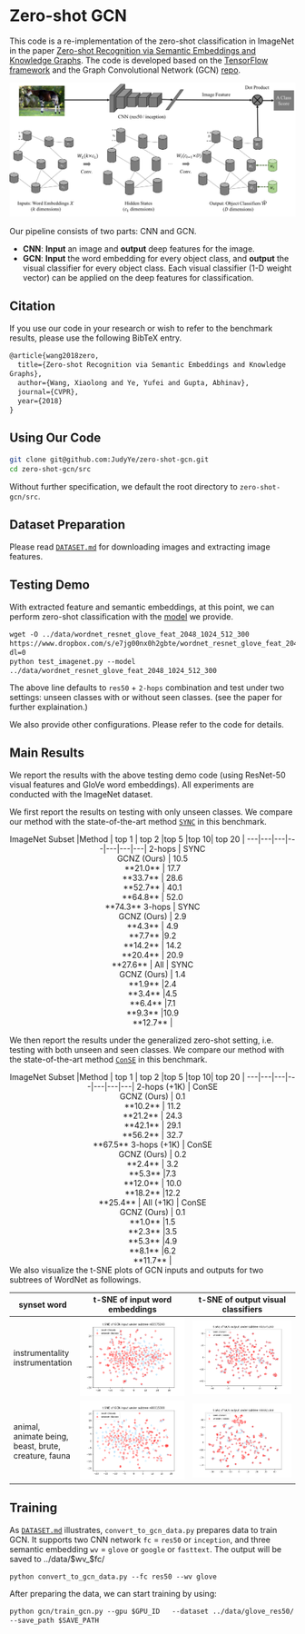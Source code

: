 # Zero-shot GCN

This code is a re-implementation of the zero-shot classification in ImageNet in the paper [Zero-shot Recognition via Semantic Embeddings and Knowledge Graphs](https://arxiv.org/abs/1803.08035). The code is developed based on the [TensorFlow framework](https://www.tensorflow.org/) and the Graph Convolutional Network (GCN) [repo](https://github.com/tkipf/gcn/tree/master/gcn).

   ![](data/docs/git-gcn-teaser.png)

Our pipeline consists of two parts: CNN and GCN.
- **CNN**: **Input** an image and **output** deep features for the image.
- **GCN**: **Input** the word embedding for every object class, and **output** the visual classifier for every object class. Each visual classifier (1-D weight vector) can be applied on the deep features for classification.


<!---
The pipeline is as the figure above depicts. It consists of two network: CNN and the Graph Convolutional Networ (GCN) module. Our GCN model takes word embeddings for each object node as inputs and outputs the visual classifier for each object node. We take CNN as off-the-shelf network (ImageNet-1k pre-trained specifically) to extract image feature and provide its final FC classifiers as ground truths for the GCN outputs during training. After training with the visual classifiers of 1000 seen classes, we can generate the classifiers of all unseen classes. These classifiers can be directly on the extracted image features.
--->

## Citation
If you use our code in your research or wish to refer to the benchmark results, please use the following BibTeX entry.
```
@article{wang2018zero,
  title={Zero-shot Recognition via Semantic Embeddings and Knowledge Graphs},
  author={Wang, Xiaolong and Ye, Yufei and Gupta, Abhinav},
  journal={CVPR},
  year={2018}
}
```

## Using Our Code

```bash
git clone git@github.com:JudyYe/zero-shot-gcn.git
cd zero-shot-gcn/src
```
Without further specification, we default the root directory to `zero-shot-gcn/src`.


## Dataset Preparation
Please read [`DATASET.md`](DATASET.md) for downloading images and extracting image features.

## Testing Demo
With extracted feature and semantic embeddings, at this point, we can perform zero-shot classification with the [model](https://www.dropbox.com/sh/q9mid4wjj5vy0si/AADg8_NobfxkDot3VM7tE8Fua?dl=0) we provide.
```Shell
wget -O ../data/wordnet_resnet_glove_feat_2048_1024_512_300 https://www.dropbox.com/s/e7jg00nx0h2gbte/wordnet_resnet_glove_feat_2048_1024_512_300?dl=0
python test_imagenet.py --model ../data/wordnet_resnet_glove_feat_2048_1024_512_300
```
The above line defaults to `res50` + `2-hops` combination and test under two settings: unseen classes with or without seen classes. (see the paper for further explaination.)

We also provide other configurations. Please refer to the code for details.

## Main Results
We report the results with the above testing demo code (using ResNet-50 visual features and GloVe word embeddings). All experiments are conducted with the ImageNet dataset.

We first report the results on testing with only unseen classes. We compare our method with the state-of-the-art method [`SYNC`](https://arxiv.org/abs/1603.00550) in this benchmark.

<center>
ImageNet Subset |Method | top 1 | top 2 |top 5 |top 10| top 20 |
---|---|---|---|---|---|---|
2-hops | SYNC <br/> GCNZ (Ours) | 10.5 <br/> **21.0** |	17.7<br/>**33.7** | 28.6 <br/> **52.7** |	40.1<br/>  **64.8** |	52.0 <br/> **74.3**
3-hops | SYNC <br/>GCNZ (Ours) | 2.9 <br/> **4.3** | 	4.9<br/> **7.7** |9.2 <br/> **14.2**	| 14.2 <br/> **20.4** |	20.9 <br/> **27.6** |
All | SYNC <br/>GCNZ (Ours) | 1.4 <br/> **1.9**	|2.4 <br/> **3.4** |4.5 <br/> **6.4**	|7.1 <br/>  **9.3**	|10.9 <br/> **12.7** |
</center>

We then report the results under the generalized zero-shot setting, i.e. testing with both unseen and seen classes. We compare our method with the state-of-the-art method [`ConSE`](https://arxiv.org/abs/1312.5650) in this benchmark.

<center>
ImageNet Subset |Method | top 1 | top 2 |top 5 |top 10| top 20 |
---|---|---|---|---|---|---|
2-hops (+1K) | ConSE <br/> GCNZ (Ours) | 0.1 <br/> **10.2** |	11.2<br/> **21.2** | 24.3 <br/> **42.1** |	29.1<br/> **56.2** |	32.7 <br/> **67.5**
3-hops (+1K) | ConSE <br/>GCNZ (Ours) | 0.2 <br/> **2.4** | 	3.2<br/> **5.3** |7.3 <br/> **12.0**	| 10.0 <br/> **18.2** |12.2 <br/> **25.4** |
All (+1K) | ConSE <br/>GCNZ (Ours) | 0.1 <br/> **1.0**	|1.5 <br/> **2.3** |3.5 <br/> **5.3**	|4.9 <br/> **8.1**	|6.2 <br/> **11.7** |
</center>
We also visualize the t-SNE plots of GCN inputs and outputs for two subtrees of WordNet as followings.

synset word|t-SNE of input word embeddings | t-SNE of output visual classifiers
---|:-------------------------:|:-------------------------:
instrumentality<br/> instrumentation|![](data/docs/train_wv_inst.png)      |  ![](data/docs/train_fc_inst.png)
animal,<br/> animate being,<br/> beast, brute, <br/>creature, fauna | ![](data/docs/train_wv_animal.png) | ![](data/docs/train_fc_animal.png)



## Training
As [`DATASET.md`](DATASET.md) illustrates, `convert_to_gcn_data.py` prepares data to train GCN. It supports two CNN network `fc` = `res50` or `inception`, and three semantic embedding `wv` = `glove` or `google` or `fasttext`.
The output will be saved to ../data/$wv_$fc/
```Shell
python convert_to_gcn_data.py --fc res50 --wv glove
```

After preparing the data, we can start training by using:
```Shell
python gcn/train_gcn.py --gpu $GPU_ID 	--dataset ../data/glove_res50/ --save_path $SAVE_PATH
```
